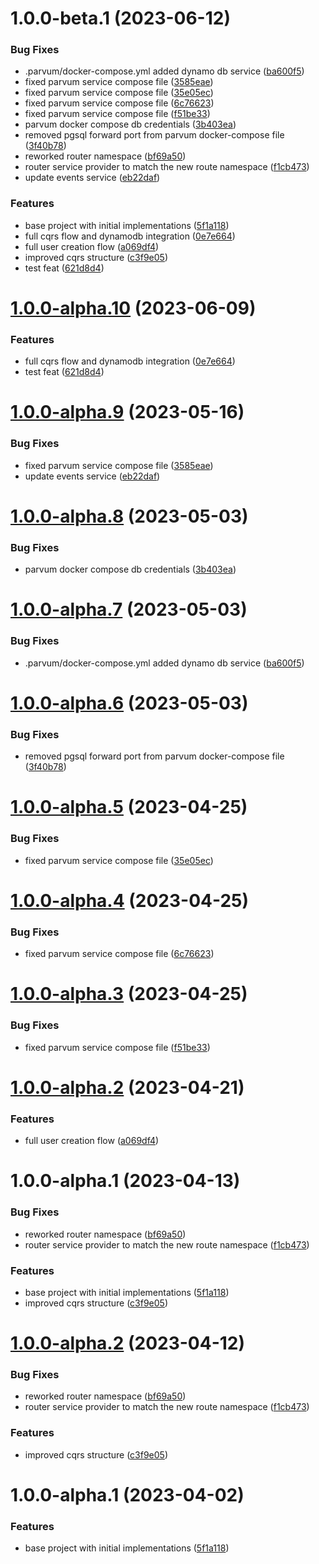 # 1.0.0-beta.1 (2023-06-12)


### Bug Fixes

* .parvum/docker-compose.yml added dynamo db service ([ba600f5](https://github.com/parvum-lambda/users/commit/ba600f5001404be742771cffeb16e68c8893dd9e))
* fixed parvum service compose file ([3585eae](https://github.com/parvum-lambda/users/commit/3585eae25934fab5acdfbd6a2372624f3f3ea1d1))
* fixed parvum service compose file ([35e05ec](https://github.com/parvum-lambda/users/commit/35e05ec9735e4b9895cc816062f9d0cd0d709e7f))
* fixed parvum service compose file ([6c76623](https://github.com/parvum-lambda/users/commit/6c76623574b678c2cc36efae5b1282176440b21e))
* fixed parvum service compose file ([f51be33](https://github.com/parvum-lambda/users/commit/f51be33aa4f87efa8d989fc2c1a78cd125cce77a))
* parvum docker compose db credentials ([3b403ea](https://github.com/parvum-lambda/users/commit/3b403ea5c1a9e23b3e4fb4930b7bb4dd21147a32))
* removed pgsql forward port from parvum docker-compose file ([3f40b78](https://github.com/parvum-lambda/users/commit/3f40b78a22f67b275b74ae1ba0d4d82b62abec74))
* reworked router namespace ([bf69a50](https://github.com/parvum-lambda/users/commit/bf69a50e3c6114e1999432831f2fc656d55c4c14))
* router service provider to match the new route namespace ([f1cb473](https://github.com/parvum-lambda/users/commit/f1cb4731ae28ae8a4aea35756df44e29618f2ae0))
* update events service ([eb22daf](https://github.com/parvum-lambda/users/commit/eb22daf7513bfa0b857feae5f5c4139f5459d361))


### Features

* base project with initial implementations ([5f1a118](https://github.com/parvum-lambda/users/commit/5f1a1184644cd8f8f2dc3a263a34ba9e3f452105))
* full cqrs flow and dynamodb integration ([0e7e664](https://github.com/parvum-lambda/users/commit/0e7e664bf7f46713735a952c19d2c546fdbe2e41))
* full user creation flow ([a069df4](https://github.com/parvum-lambda/users/commit/a069df4e96db926a3d9346387d3eb8c78ffb7c32))
* improved cqrs structure ([c3f9e05](https://github.com/parvum-lambda/users/commit/c3f9e05c102bed742d111fa304aaf3f1506a1394))
* test feat ([621d8d4](https://github.com/parvum-lambda/users/commit/621d8d468fcfe38415caa0eac715694be871261e))

# [1.0.0-alpha.10](https://github.com/parvum-lambda/users/compare/v1.0.0-alpha.9...v1.0.0-alpha.10) (2023-06-09)


### Features

* full cqrs flow and dynamodb integration ([0e7e664](https://github.com/parvum-lambda/users/commit/0e7e664bf7f46713735a952c19d2c546fdbe2e41))
* test feat ([621d8d4](https://github.com/parvum-lambda/users/commit/621d8d468fcfe38415caa0eac715694be871261e))

# [1.0.0-alpha.9](https://github.com/parvum-lambda/users/compare/v1.0.0-alpha.8...v1.0.0-alpha.9) (2023-05-16)


### Bug Fixes

* fixed parvum service compose file ([3585eae](https://github.com/parvum-lambda/users/commit/3585eae25934fab5acdfbd6a2372624f3f3ea1d1))
* update events service ([eb22daf](https://github.com/parvum-lambda/users/commit/eb22daf7513bfa0b857feae5f5c4139f5459d361))

# [1.0.0-alpha.8](https://github.com/parvum-lambda/users/compare/v1.0.0-alpha.7...v1.0.0-alpha.8) (2023-05-03)


### Bug Fixes

* parvum docker compose db credentials ([3b403ea](https://github.com/parvum-lambda/users/commit/3b403ea5c1a9e23b3e4fb4930b7bb4dd21147a32))

# [1.0.0-alpha.7](https://github.com/parvum-lambda/users/compare/v1.0.0-alpha.6...v1.0.0-alpha.7) (2023-05-03)


### Bug Fixes

* .parvum/docker-compose.yml added dynamo db service ([ba600f5](https://github.com/parvum-lambda/users/commit/ba600f5001404be742771cffeb16e68c8893dd9e))

# [1.0.0-alpha.6](https://github.com/parvum-lambda/users/compare/v1.0.0-alpha.5...v1.0.0-alpha.6) (2023-05-03)


### Bug Fixes

* removed pgsql forward port from parvum docker-compose file ([3f40b78](https://github.com/parvum-lambda/users/commit/3f40b78a22f67b275b74ae1ba0d4d82b62abec74))

# [1.0.0-alpha.5](https://github.com/parvum-lambda/users/compare/v1.0.0-alpha.4...v1.0.0-alpha.5) (2023-04-25)


### Bug Fixes

* fixed parvum service compose file ([35e05ec](https://github.com/parvum-lambda/users/commit/35e05ec9735e4b9895cc816062f9d0cd0d709e7f))

# [1.0.0-alpha.4](https://github.com/parvum-lambda/users/compare/v1.0.0-alpha.3...v1.0.0-alpha.4) (2023-04-25)


### Bug Fixes

* fixed parvum service compose file ([6c76623](https://github.com/parvum-lambda/users/commit/6c76623574b678c2cc36efae5b1282176440b21e))

# [1.0.0-alpha.3](https://github.com/parvum-lambda/users/compare/v1.0.0-alpha.2...v1.0.0-alpha.3) (2023-04-25)


### Bug Fixes

* fixed parvum service compose file ([f51be33](https://github.com/parvum-lambda/users/commit/f51be33aa4f87efa8d989fc2c1a78cd125cce77a))

# [1.0.0-alpha.2](https://github.com/parvum-lambda/users/compare/v1.0.0-alpha.1...v1.0.0-alpha.2) (2023-04-21)


### Features

* full user creation flow ([a069df4](https://github.com/parvum-lambda/users/commit/a069df4e96db926a3d9346387d3eb8c78ffb7c32))

# 1.0.0-alpha.1 (2023-04-13)


### Bug Fixes

* reworked router namespace ([bf69a50](https://github.com/parvum-lambda/users/commit/bf69a50e3c6114e1999432831f2fc656d55c4c14))
* router service provider to match the new route namespace ([f1cb473](https://github.com/parvum-lambda/users/commit/f1cb4731ae28ae8a4aea35756df44e29618f2ae0))


### Features

* base project with initial implementations ([5f1a118](https://github.com/parvum-lambda/users/commit/5f1a1184644cd8f8f2dc3a263a34ba9e3f452105))
* improved cqrs structure ([c3f9e05](https://github.com/parvum-lambda/users/commit/c3f9e05c102bed742d111fa304aaf3f1506a1394))

# [1.0.0-alpha.2](https://github.com/parvum-lambda/users/compare/v1.0.0-alpha.1...v1.0.0-alpha.2) (2023-04-12)


### Bug Fixes

* reworked router namespace ([bf69a50](https://github.com/parvum-lambda/users/commit/bf69a50e3c6114e1999432831f2fc656d55c4c14))
* router service provider to match the new route namespace ([f1cb473](https://github.com/parvum-lambda/users/commit/f1cb4731ae28ae8a4aea35756df44e29618f2ae0))


### Features

* improved cqrs structure ([c3f9e05](https://github.com/parvum-lambda/users/commit/c3f9e05c102bed742d111fa304aaf3f1506a1394))

# 1.0.0-alpha.1 (2023-04-02)


### Features

* base project with initial implementations ([5f1a118](https://github.com/parvum-lambda/users/commit/5f1a1184644cd8f8f2dc3a263a34ba9e3f452105))
